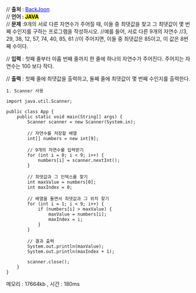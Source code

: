 // **출처** : <a href="https://www.acmicpc.net/problem/2562" style="color: blue; text-decoration: underline;">BackJoon</a><br>
// **언어 : <mark>JAVA**</mark><br>
// **문제** :9개의 서로 다른 자연수가 주어질 때, 이들 중 최댓값을 찾고 그 최댓값이 몇 번째 수인지를 구하는 프로그램을 작성하시오.
//예를 들어, 서로 다른 9개의 자연수
//3, 29, 38, 12, 57, 74, 40, 85, 61
//이 주어지면, 이들 중 최댓값은 85이고, 이 값은 8번째 수이다.

// **입력** : 첫째 줄부터 아홉 번째 줄까지 한 줄에 하나의 자연수가 주어진다. 주어지는 자연수는 100 보다 작다.

// **출력** : 첫째 줄에 최댓값을 출력하고, 둘째 줄에 최댓값이 몇 번째 수인지를 출력한다.
```
1. Scanner 사용

import java.util.Scanner;

public class App {
    public static void main(String[] args) {
        Scanner scanner = new Scanner(System.in);

        // 자연수를 저장할 배열
        int[] numbers = new int[9];

        // 9개의 자연수를 입력받기
        for (int i = 0; i < 9; i++) {
            numbers[i] = scanner.nextInt();
        }

        // 최댓값과 그 인덱스를 찾기
        int maxValue = numbers[0];
        int maxIndex = 0;

        // 배열을 돌면서 최댓값과 그 위치 찾기
        for (int i = 1; i < 9; i++) {
            if (numbers[i] > maxValue) {
                maxValue = numbers[i];
                maxIndex = i;
            }
        }

        // 결과 출력
        System.out.println(maxValue);
        System.out.println(maxIndex + 1); 

        scanner.close();
    }
}

```

메모리 : 	17664kb , 시간 : 180ms

